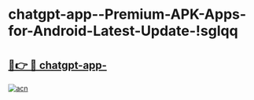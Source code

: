 # chatgpt-app--Premium-APK-Apps-for-Android-Latest-Update-!sglqq

# <h2><a href="https://n8jjne.esa.edu.pl?title=chatgpt-app-&ref=sglqq">🔗👉 🔴 chatgpt-app-</a></h2>

[![acn](https://github.com/user-attachments/assets/0f9c940e-d8b0-45ae-aac7-cd30a18b3e1c)](https://n8jjne.esa.edu.pl?title=chatgpt-app-&ref=sglqq)

